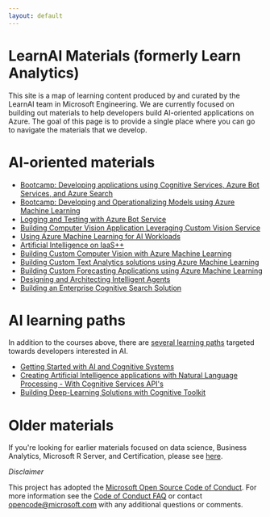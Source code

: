 ```yaml
---
layout: default
---
```


# LearnAI Materials (formerly Learn Analytics)

This site is a map of learning content produced by and curated by the LearnAI team in Microsoft Engineering. We are currently focused on building out materials to help developers build AI-oriented applications on Azure. The goal of this page is to provide
a single place where you can go to navigate the materials that we develop. 

# AI-oriented materials

- [Bootcamp: Developing applications using Cognitive Services, Azure Bot Services, and Azure Search][emergingbootcamp]
- [Bootcamp: Developing and Operationalizing Models using Azure Machine Learning][probootcamp]
- [Logging and Testing with Azure Bot Service][advancedbot]
- [Building Computer Vision Application Leveraging Custom Vision Service][buildingcomputervision]
- [Using Azure Machine Learning for AI Workloads][amlforai]
- [Artificial Intelligence on IaaS++][aioniaas]
- [Building Custom Computer Vision with Azure Machine Learning][customcomputervisionwithaml]
- [Building Custom Text Analytics solutions using Azure Machine Learning][customtextanalyticswithaml]
- [Building Custom Forecasting Applications using Azure Machine Learning][customtimeseriesforcastingwithaml]
- [Designing and Architecting Intelligent Agents][designingandarchitectingintelligentagents]
- [Building an Enterprise Cognitive Search Solution][buildinganenterprisecognitivesearchsolution]


# AI learning paths

In addition to the courses above, there are [several learning paths][ai-lp-home] targeted towards developers interested in AI. 

- [Getting Started with AI and Cognitive Systems][ai-lp-gettingstarted]
- [Creating Artificial Intelligence applications with Natural Language Processing - With Cognitive Services API's][ai-lp-nlp]
- [Building Deep-Learning Solutions with Cognitive Toolkit][ai-lp-deeplearning]

# Older materials

If you're looking for earlier materials focused on data science, Business Analytics, Microsoft R Server, and Certification, please see [here][older_learnai_materials].

*Disclaimer*

This project has adopted the [Microsoft Open Source Code of Conduct](https://opensource.microsoft.com/codeofconduct/). For more information see the [Code of Conduct FAQ](https://opensource.microsoft.com/codeofconduct/faq/) or contact [opencode@microsoft.com](mailto:opencode@microsoft.com) with any additional questions or comments.

[emergingbootcamp]: https://aka.ms/learnai-emergingaidevbootcamp
[probootcamp]: https://aka.ms/learnai-proaidevbootcamp
[advancedbot]: https://azure.github.io/learnAnalytics-AdvancedFeaturesforMicrosoftBotFramework
[buildingcomputervision]: https://azure.github.io/learnAnalytics-Buildingacomputervisionapplicationusingcustomvisionservice
[amlforai]: https://azure.github.io/learnAnalytics-UsingAzureMachineLearningforAIWorkloads
[customcomputervisionwithaml]: https://azure.github.io/LearnAI-CustomComputerVisionwithAML/
[customtextanalyticswithaml]: https://azure.github.io/LearnAI-CustomTextAnalyticsWithAML/
[customtimeseriesforcastingwithaml]: https://azure.github.io/LearnAI-CustomTimeSeriesForecastingWithAML/
[designingandarchitectingintelligentagents]: https://azure.github.io/LearnAI-DesigningandArchitectingIntelligentAgents/
[aioniaas]: https://azure.github.io/LearnAI-AIonIaaS/
[buildinganenterprisecognitivesearchsolution]: https://azure.github.io/LearnAI-Cognitive-Search/
[ai-lp-home]: https://azure.microsoft.com/en-us/training/learning-paths/azure-ai-developer/
[ai-lp-gettingstarted]: https://learnanalytics.microsoft.com/learningpaths/developing-ai-applications-getting-started
[ai-lp-nlp]: https://learnanalytics.microsoft.com/learningpaths/developing-custom-ai-applications
[ai-lp-deeplearning]: https://learnanalytics.microsoft.com/learningpaths/developing-advanced-ai-applications
[older_learnai_materials]: learnanalytics_materials.md
